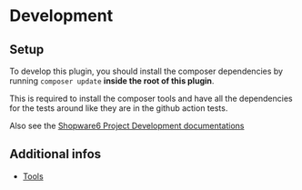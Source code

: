 # Development
## Setup
To develop this plugin, you should install the composer dependencies by running `composer update` **inside the root of this plugin**.

This is required to install the composer tools and have all the dependencies for the tests around like they are in the github action tests.

Also see the [Shopware6 Project Development documentations](https://github.com/ambimax/shopware6-project-ambimax/blob/staging/docs/project-development.md)

## Additional infos
- [Tools](tools.md)
